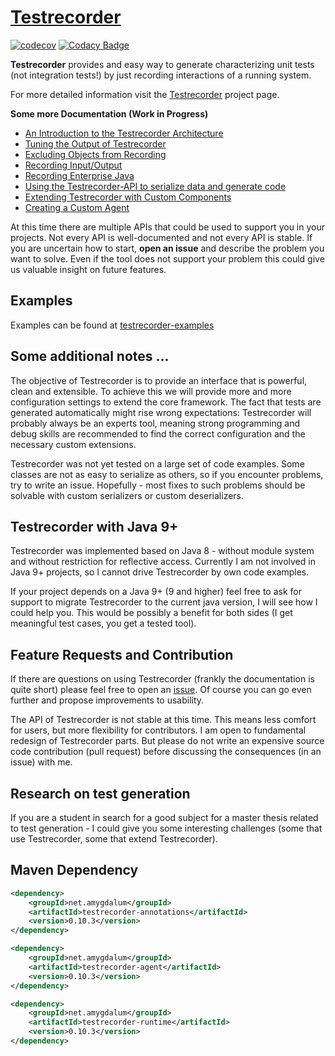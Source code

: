 [Testrecorder](http://testrecorder.amygdalum.net/)
============
[![codecov](https://codecov.io/gh/almondtools/testrecorder/branch/master/graph/badge.svg)](https://codecov.io/gh/almondtools/testrecorder)
[![Codacy Badge](https://app.codacy.com/project/badge/Grade/b988e1773ef042c5be578b49c8a432a0)](https://app.codacy.com/gh/almondtools/testrecorder/dashboard?utm_source=gh&utm_medium=referral&utm_content=&utm_campaign=Badge_grade)

__Testrecorder__ provides and easy way to generate characterizing unit tests (not integration tests!) by just recording interactions of a running system.

For more detailed information visit the [Testrecorder](http://testrecorder.amygdalum.net/) project page.

__Some more Documentation (Work in Progress)__

* [An Introduction to the Testrecorder Architecture](doc/Architecture.md)
* [Tuning the Output of Testrecorder](doc/TuningOutput.md)
* [Excluding Objects from Recording](doc/ExcludingObjects.md)
* [Recording Input/Output](doc/RecordingIO.md)
* [Recording Enterprise Java](doc/RecordingEE.md)
* [Using the Testrecorder-API to serialize data and generate code](doc/API.md)
* [Extending Testrecorder with Custom Components](doc/Extending.md)
* [Creating a Custom Agent](doc/CreatingCustomAgents.md) 

At this time there are multiple APIs that could be used to support you in your projects. Not every API is well-documented and not every API is stable. If you are uncertain how to start, __open an issue__ and describe the problem you want to solve. Even if the tool does not support your problem this could give us valuable insight on future features.   

Examples
--------
Examples can be found at [testrecorder-examples](https://github.com/almondtools/testrecorder-examples)

Some additional notes ...
-------------------------
The objective of Testrecorder is to provide an interface that is powerful, clean and extensible. To achieve this we will provide more and more configuration settings to extend the core framework. The fact that tests are generated automatically might rise wrong expectations: Testrecorder will probably always be an experts tool, meaning strong programming and debug skills are recommended to find the correct configuration and the necessary custom extensions.

Testrecorder was not yet tested on a large set of code examples. Some classes are not as easy to serialize as others, so if you encounter problems, try to write an issue. Hopefully - most fixes to such problems should be solvable with custom serializers or custom deserializers.

Testrecorder with Java 9+
-------------------------
Testrecorder was implemented based on Java 8 - without module system and without restriction for reflective access. Currently I am not involved in Java 9+ projects, so I cannot drive Testrecorder by own code examples.

If your project depends on a Java 9+ (9 and higher) feel free to ask for support to migrate Testrecorder to the current java version, I will see how I could help you. This would be possibly a benefit for both sides (I get meaningful test cases, you get a tested tool).

Feature Requests and Contribution
---------------------------------
If there are questions on using Testrecorder (frankly the documentation is quite short) please feel free to open an [issue](https://github.com/almondtools/testrecorder/issues). Of course you can go even further and propose improvements to usability.

The API of Testrecorder is not stable at this time. This means less comfort for users, but more flexibility for contributors. I am open to fundamental redesign of Testrecorder parts. But please do not write an expensive source code contribution (pull request) before discussing the consequences (in an issue) with me. 

Research on test generation
---------------------------
If you are a student in search for a good subject for a master thesis related to test generation - I could give you some interesting challenges (some that use Testrecorder, some that extend Testrecorder).

Maven Dependency
----------------

```xml
<dependency>
    <groupId>net.amygdalum</groupId>
    <artifactId>testrecorder-annotations</artifactId>
    <version>0.10.3</version>
</dependency>
```

```xml
<dependency>
    <groupId>net.amygdalum</groupId>
    <artifactId>testrecorder-agent</artifactId>
    <version>0.10.3</version>
</dependency>
```

```xml
<dependency>
    <groupId>net.amygdalum</groupId>
    <artifactId>testrecorder-runtime</artifactId>
    <version>0.10.3</version>
</dependency>
```
